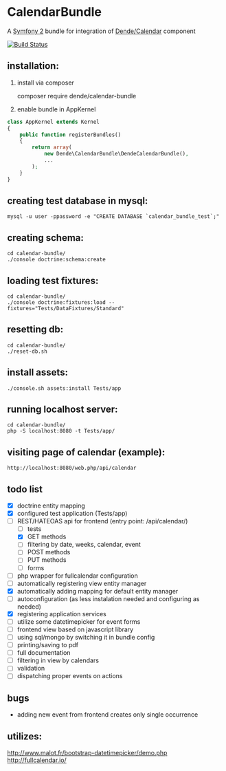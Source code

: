 # CalendarBundle

A [Symfony 2](http://symfony.com) bundle for integration of [Dende/Calendar](https://github.com/UirapuruDende/Calendar) component

[![Build Status](https://travis-ci.org/UirapuruDende/CalendarBundle.svg?branch=master)](https://travis-ci.org/UirapuruDende/CalendarBundle)

## installation:

1. install via composer

    composer require dende/calendar-bundle

2. enable bundle in AppKernel

```php
class AppKernel extends Kernel
{
    public function registerBundles()
    {
        return array(
            new Dende\CalendarBundle\DendeCalendarBundle(),
            ...
        );
    }
}
```

## creating test database in mysql:

    mysql -u user -ppassword -e "CREATE DATABASE `calendar_bundle_test`;"
    
## creating schema:

    cd calendar-bundle/
    ./console doctrine:schema:create
    
## loading test fixtures:

    cd calendar-bundle/
    ./console doctrine:fixtures:load --fixtures="Tests/DataFixtures/Standard"
    
## resetting db:

    cd calendar-bundle/
    ./reset-db.sh

## install assets:

    ./console.sh assets:install Tests/app
    
## running localhost server:

    cd calendar-bundle/
    php -S localhost:8080 -t Tests/app/

## visiting page of calendar (example):
    
    http://localhost:8080/web.php/api/calendar
    
## todo list

 - [x] doctrine entity mapping
 - [x] configured test application (Tests/app)
 - [ ] REST/HATEOAS api for frontend (entry point: /api/calendar/)
    - [ ] tests
    - [x] GET methods
    - [ ] filtering by date, weeks, calendar, event
    - [ ] POST methods
    - [ ] PUT methods
    - [ ] forms
 - [ ] php wrapper for fullcalendar configuration
 - [ ] automatically registering view entity manager
 - [x] automatically adding mapping for default entity manager
 - [ ] autoconfiguration (as less instalation needed and configuring as needed)
 - [x] registering application services
 - [ ] utilize some datetimepicker for event forms
 - [ ] frontend view based on javascript library
 - [ ] using sql/mongo by switching it in bundle config
 - [ ] printing/saving to pdf
 - [ ] full documentation
 - [ ] filtering in view by calendars
 - [ ] validation
 - [ ] dispatching proper events on actions
 
## bugs

 - adding new event from frontend creates only single occurrence
    
    
## utilizes:

http://www.malot.fr/bootstrap-datetimepicker/demo.php
http://fullcalendar.io/